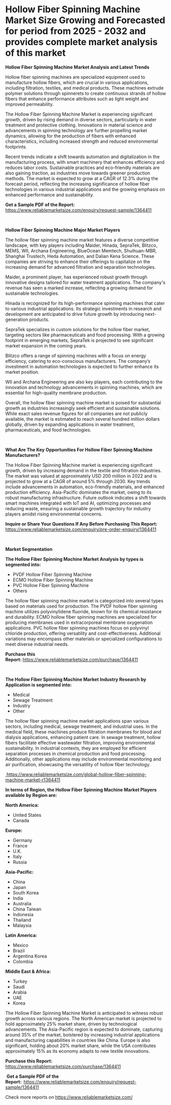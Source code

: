 <p><h1>Hollow Fiber Spinning Machine Market Size Growing and Forecasted for period from 2025 - 2032 and provides complete market analysis of this market</h1></p><p><strong>Hollow Fiber Spinning Machine Market Analysis and Latest Trends</strong></p>
<p><p>Hollow fiber spinning machines are specialized equipment used to manufacture hollow fibers, which are crucial in various applications, including filtration, textiles, and medical products. These machines extrude polymer solutions through spinnerets to create continuous strands of hollow fibers that enhance performance attributes such as light weight and improved permeability.</p><p>The Hollow Fiber Spinning Machine Market is experiencing significant growth, driven by rising demand in diverse sectors, particularly in water treatment and protective clothing. Innovations in material science and advancements in spinning technology are further propelling market dynamics, allowing for the production of fibers with enhanced characteristics, including increased strength and reduced environmental footprints.</p><p>Recent trends indicate a shift towards automation and digitalization in the manufacturing process, with smart machinery that enhances efficiency and reduces labor costs. Sustainable practices and eco-friendly materials are also gaining traction, as industries move towards greener production methods. The market is expected to grow at a CAGR of 12.3% during the forecast period, reflecting the increasing significance of hollow fiber technologies in various industrial applications and the growing emphasis on enhanced performance and sustainability.</p></p>
<p><strong>Get a Sample PDF of the Report:&nbsp;</strong> <a href="https://www.reliablemarketsize.com/enquiry/request-sample/1364411?utm_campaign=1789&utm_medium=2&utm_source=Github&utm_content=ia&utm_term=19022025&utm_id=hollow-fiber-spinning-machine">https://www.reliablemarketsize.com/enquiry/request-sample/1364411</a></p>
<p>&nbsp;</p>
<p><strong>Hollow Fiber Spinning Machine Major Market Players</strong></p>
<p><p>The hollow fiber spinning machine market features a diverse competitive landscape, with key players including Maider, Hinada, SepraTek, Blitzco, MEMS, WII, Archana Engineering, BlueOcean Memtech, Shuihuan-MBR, Shanghai Trustech, Heda Automation, and Dalian Kena Science. These companies are striving to enhance their offerings to capitalize on the increasing demand for advanced filtration and separation technologies.</p><p>Maider, a prominent player, has experienced robust growth through innovative designs tailored for water treatment applications. The company's revenue has seen a marked increase, reflecting a growing demand for sustainable technologies.</p><p>Hinada is recognized for its high-performance spinning machines that cater to various industrial applications. Its strategic investments in research and development are anticipated to drive future growth by introducing next-generation products. </p><p>SepraTek specializes in custom solutions for the hollow fiber market, targeting sectors like pharmaceuticals and food processing. With a growing footprint in emerging markets, SepraTek is projected to see significant market expansion in the coming years.</p><p>Blitzco offers a range of spinning machines with a focus on energy efficiency, catering to eco-conscious manufacturers. The company’s investment in automation technologies is expected to further enhance its market position.</p><p>WII and Archana Engineering are also key players, each contributing to the innovation and technology advancements in spinning machines, which are essential for high-quality membrane production. </p><p>Overall, the hollow fiber spinning machine market is poised for substantial growth as industries increasingly seek efficient and sustainable solutions. While exact sales revenue figures for all companies are not publicly available, the market is estimated to reach several hundred million dollars globally, driven by expanding applications in water treatment, pharmaceuticals, and food technologies.</p></p>
<p>&nbsp;</p>
<p><strong>What Are The Key Opportunities For Hollow Fiber Spinning Machine Manufacturers?</strong></p>
<p><p>The Hollow Fiber Spinning Machine market is experiencing significant growth, driven by increasing demand in the textile and filtration industries. The market was valued at approximately USD 200 million in 2022 and is projected to grow at a CAGR of around 5% through 2030. Key trends include advancements in automation, eco-friendly materials, and enhanced production efficiency. Asia-Pacific dominates the market, owing to its robust manufacturing infrastructure. Future outlook indicates a shift towards smart machines integrated with IoT and AI, optimizing processes and reducing waste, ensuring a sustainable growth trajectory for industry players amidst rising environmental concerns.</p></p>
<p><strong>Inquire or Share Your Questions If Any Before Purchasing This Report:</strong> <a href="https://www.reliablemarketsize.com/enquiry/pre-order-enquiry/1364411?utm_campaign=1789&utm_medium=2&utm_source=Github&utm_content=ia&utm_term=19022025&utm_id=hollow-fiber-spinning-machine">https://www.reliablemarketsize.com/enquiry/pre-order-enquiry/1364411</a></p>
<p>&nbsp;</p>
<p><strong>Market Segmentation</strong></p>
<p><strong>The Hollow Fiber Spinning Machine Market Analysis by types is segmented into:</strong></p>
<p><ul><li>PVDF Hollow Fiber Spinning Machine</li><li>ECMO Hollow Fiber Spinning Machine</li><li>PVC Hollow Fiber Spinning Machine</li><li>Others</li></ul></p>
<p><p>The hollow fiber spinning machine market is categorized into several types based on materials used for production. The PVDF hollow fiber spinning machine utilizes polyvinylidene fluoride, known for its chemical resistance and durability. ECMO hollow fiber spinning machines are specialized for producing membranes used in extracorporeal membrane oxygenation applications. PVC hollow fiber spinning machines focus on polyvinyl chloride production, offering versatility and cost-effectiveness. Additional variations may encompass other materials or specialized configurations to meet diverse industrial needs.</p></p>
<p><strong>Purchase this Report:&nbsp;</strong><a href="https://www.reliablemarketsize.com/purchase/1364411?utm_campaign=1789&utm_medium=2&utm_source=Github&utm_content=ia&utm_term=19022025&utm_id=hollow-fiber-spinning-machine">https://www.reliablemarketsize.com/purchase/1364411</a></p>
<p>&nbsp;</p>
<p><strong>The Hollow Fiber Spinning Machine Market Industry Research by Application is segmented into:</strong></p>
<p><ul><li>Medical</li><li>Sewage Treatment</li><li>Industry</li><li>Other</li></ul></p>
<p><p>The hollow fiber spinning machine market applications span various sectors, including medical, sewage treatment, and industrial uses. In the medical field, these machines produce filtration membranes for blood and dialysis applications, enhancing patient care. In sewage treatment, hollow fibers facilitate effective wastewater filtration, improving environmental sustainability. In industrial contexts, they are employed for efficient separation processes in chemical production and food processing. Additionally, other applications may include environmental monitoring and air purification, showcasing the versatility of hollow fiber technology.</p></p>
<p><a href="https://www.reliablemarketsize.com/global-hollow-fiber-spinning-machine-market-r1364411?utm_campaign=1789&utm_medium=2&utm_source=Github&utm_content=ia&utm_term=19022025&utm_id=hollow-fiber-spinning-machine">&nbsp;https://www.reliablemarketsize.com/global-hollow-fiber-spinning-machine-market-r1364411</a></p>
<p><strong>In terms of Region, the Hollow Fiber Spinning Machine Market Players available by Region are:</strong></p>
<p>
    <p> <strong> North America: </strong>
        <ul>
            <li>United States</li>
            <li>Canada</li>
        </ul>
        </p> 
    <p> <strong> Europe: </strong>
        <ul>
            <li>Germany</li>
            <li>France</li>
            <li>U.K.</li>
            <li>Italy</li>
            <li>Russia</li>
        </ul>
        </p> 
    <p> <strong> Asia-Pacific: </strong>
        <ul>
            <li>China</li>
            <li>Japan</li>
            <li>South Korea</li>
            <li>India</li>
            <li>Australia</li>
            <li>China Taiwan</li>
            <li>Indonesia</li>
            <li>Thailand</li>
            <li>Malaysia</li>
        </ul>
        </p> 
    <p> <strong> Latin America: </strong>
        <ul>
            <li>Mexico</li>
            <li>Brazil</li>
            <li>Argentina Korea</li>
            <li>Colombia</li>
        </ul>
        </p> 
    <p> <strong> Middle East & Africa: </strong>
        <ul>
            <li>Turkey</li>
            <li>Saudi</li>
            <li>Arabia</li>
            <li>UAE</li>
            <li>Korea</li>
        </ul>
    </p>
    </p>
<p><p>The Hollow Fiber Spinning Machine Market is anticipated to witness robust growth across various regions. The North American market is projected to hold approximately 25% market share, driven by technological advancements. The Asia-Pacific region is expected to dominate, capturing around 35% of the market, bolstered by increasing industrial applications and manufacturing capabilities in countries like China. Europe is also significant, holding about 20% market share, while the USA contributes approximately 15% as its economy adapts to new textile innovations.</p></p>
<p><strong>Purchase this Report: </strong><a href="https://www.reliablemarketsize.com/purchase/1364411?utm_campaign=1789&utm_medium=2&utm_source=Github&utm_content=ia&utm_term=19022025&utm_id=hollow-fiber-spinning-machine">https://www.reliablemarketsize.com/purchase/1364411</a></p>
<p>&nbsp;<strong>Get a Sample PDF of the Report:&nbsp;&nbsp;</strong><a href="https://www.reliablemarketsize.com/enquiry/request-sample/1364411?utm_campaign=1789&utm_medium=2&utm_source=Github&utm_content=ia&utm_term=19022025&utm_id=hollow-fiber-spinning-machine">https://www.reliablemarketsize.com/enquiry/request-sample/1364411</a></p>
<p><strong></strong></p>
<p>Check more reports on <a href="https://www.reliablemarketsize.com/?utm_campaign=1789&utm_medium=2&utm_source=Github&utm_content=ia&utm_term=19022025&utm_id=hollow-fiber-spinning-machine">https://www.reliablemarketsize.com/</a></p>